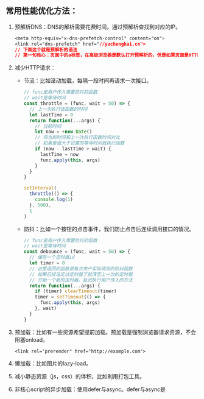 ## 常用性能优化方法：

1. 预解析DNS：DNS的解析需要花费时间，通过预解析查找到对应的IP。

   ```css
   <meta http-equiv="x-dns-prefetch-control" content="on">
   <link rel="dns-prefetch" href="//yuchengkai.cn">
   // 下面这个就是预解析的语法
   // 第一句核心：页面中的a标签，在高级浏览器是默认打开预解析的，但是如果页面是HTTPS协议的，那么a标签可能是关闭预解析的，这句话就是打开a标签预解析。
   ```

2. 减少HTTP请求：

   - 节流：比如滚动加载，每隔一段时间再请求一次接口。

     ```js
     // func是用户传入需要防抖的函数
     // wait是等待时间
     const throttle = (func, wait = 50) => {
       // 上一次执行该函数的时间
       let lastTime = 0
       return function(...args) {
         // 当前时间
         let now = +new Date()
         // 将当前时间和上一次执行函数时间对比
         // 如果差值大于设置的等待时间就执行函数
         if (now - lastTime > wait) {
           lastTime = now
           func.apply(this, args)
         }
       }
     }
     
     setInterval(
       throttle(() => {
         console.log(1)
       }, 500),
       1
     )
     ```

   - 防抖：比如一个按钮的点击事件，我们防止点击后连续调用接口的情况。

     ```js
     // func是用户传入需要防抖的函数
     // wait是等待时间
     const debounce = (func, wait = 50) => {
       // 缓存一个定时器id
       let timer = 0
       // 这里返回的函数是每次用户实际调用的防抖函数
       // 如果已经设定过定时器了就清空上一次的定时器
       // 开始一个新的定时器，延迟执行用户传入的方法
       return function(...args) {
         if (timer) clearTimeout(timer)
         timer = setTimeout(() => {
           func.apply(this, args)
         }, wait)
       }
     }
     ```

3. 预加载：比如有一些资源希望提前加载。预加载是强制浏览器请求资源，不会阻塞onload。

   ```
   <link rel="prerender" href="http://example.com"> 
   ```

4. 懒加载：比如图片的lazy-load。

5. 减小静态资源（js，css）的体积，比如利用打包工具。

6. 非核心script的异步加载：使用defer与async。defer与async是<script>标签的属性。区别是：

   - [ ] defer是在HTML解析完之后才会执行，如果是多个，则按照加载的顺序依次执行。
   - [ ] async是在加载完之后立即执行，如果是多个，执行顺序和加载顺序无关。

7. 浏览器缓存：

   - **缓存位置**

     - [ ] Service Worker：特点是我们可以**自由控制**缓存哪些文件，如何匹配，如何读取，并且缓存**是持续性的**。使用Service Worker必须是在HTTPS的传输协议下。因为它的请求涉及拦截，所需HTTPS协议保证安全。分为三个步骤：1，注册Service Worker；2，监听install事件来缓存文件；3，拦截请求，查询缓存是否存在，存在就直接读取缓存，否则请求数据。（F12 -> Appliciation -> Service Worker || Cache（查看缓存位置））当我们刷新页面时，缓存数据在是Service Worker中获取的。
     - [ ] Memory Cache：内存中的缓存，读取内存中的数据肯定不磁盘效率高，但是**虽然内存缓存读取效率高，但是是不可持续性的，会随进程而释放**。内存很小，所以会根据文件大小而缓存到内存或者磁盘。
     - [ ] Disk Cache：磁盘缓存，和内存缓存比较就是存储量大，时效性好。
     - [ ] Push Cache：是HTTP2中的缓存方式，只有在Service Worker，Memory Cache，Disk Cache都没命中的情况下，才会缓存到这个，它是会话（session）级别
     - [ ] 网络请求：以上缓存都没命中，那么就只有发起请求来获取资源，为了性能考虑，需要考**虑缓存策略**。

   - **缓存策略**（缓存分类）

     - [ ] 分为**强缓存**与**协商缓存**，缓存策略都是通过设置HTTP Header来实现。

     - [ ] 强缓存：可通过设置两种HTTP Header来实现，`Expires` 和 `Cache-Control`，强缓存表示在缓存期间不需要请求，status code 是200。

       ```
       Expires: Wed, 22 Oct 2018 08:41:00 GMT
       // Expires 是 HTTP/1 的产物，表示资源会在 Wed, 22 Oct 2018 08:41:00 GMT 后过期，需要再次请求。并且 Expires 受限于本地时间，如果修改了本地时间，可能会造成缓存失效。
       ```

       ```
       Cache-control: max-age=30
       // Cache-Control 出现于 HTTP/1.1，优先级高于 Expires 。该属性值表示资源会在 30 秒后过期，需要再次请求。
       ```

     - [ ] 协商缓存：如果缓存过期了，那么就需要发起请求验证资源是否更新，协商缓存可以通过设置两种 HTTP Header 实现：`Last-Modified` 和 `ETag` 。当浏览器发起请求验证资源时，如果资源没有做改变，那么服务端就会返回 **304** 状态码，并且更新浏览器缓存有效期。

8. 监控

   - 性能监控：可直接使用浏览器自带的 [Performance API](https://link.juejin.im/?target=https%3A%2F%2Fdeveloper.mozilla.org%2Fzh-CN%2Fdocs%2FWeb%2FAPI%2FPerformance) 来实现这个功能。其中性能监控：performance.getEntriesByType('navigation')

   - 错误监控（如何保证产品质量）

     - [ ] 前端错误分类：1，及时运行错误（代码错误）；2，资源加载错误（比如图片加载；css加载失败）

     - [ ] 错误的捕获方式：

       1. 及时运行错误的捕获方式：

          - try...catch
          - window.onerror

       2. 资源加载错误的捕获方式：

          - object.onerror（比如图片img就有onerror事件）

          - performance.getEntries()

          - error事件捕获

            ```js
            window.addEventListener('error',function(e){console.log('捕获',e)},true)
            ```

       3. 如果存在跨越，那么在script标签加上`crossorigin`属性